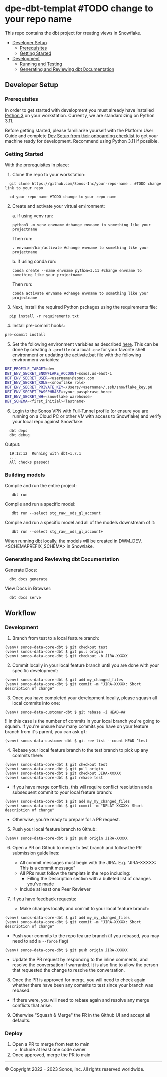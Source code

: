 # dpe-dbt-templat #TODO change to your repo name

This repo contains the dbt project for creating views in Snowflake.

* [Developer Setup](#developer-setup)
  * [Prerequisites](#prerequisites)
  * [Getting Started](#getting-started)
* [Development](#development)
  * [Running and Testing](#running-and-testing)
  * [Generating and Reviewing dbt Documentation](#generating-and-reviewing-dbt-documentation)

## Developer Setup

### Prerequisites

In order to get started with development you must already have installed [Python 3](https://www.python.org/downloads/) on your workstation. Currently, we are standardizing on Python 3.11.

Before getting started, please familiarize yourself with the Platform User Guide and complete [Dev Setup from their onboarding checklist](https://confluence.sonos.com/display/DATA/Platform+Guide+-+Getting+Started) to get your machine ready for development. Recommend using Python 3.11 if possible.

### Getting Started

With the prerequisites in place:
1. Clone the repo to your workstation:
```shell
  git clone https://github.com/Sonos-Inc/your-repo-name . #TODO change link to your repo
```
```shell
  cd your-repo-name #TODO change to your repo name
```
2. Create and activate your virtual environment:

    a. if using venv run:
    ```shell
    python3 -m venv envname #change envname to something like your projectname
    ```
    Then run:
    ```shell
    . envname/bin/activate #change envname to something like your projectname
    ```
    b. if using conda run:
    ```shell
    conda create --name envname python=3.11 #change envname to something like your projectname
    ```
    Then run:
    ```shell
    conda activate envname #change envname to something like your projectname
    ```
3. Next, install the required Python packages using the requirements file:
```shell
  pip install -r requirements.txt
```
4. Install pre-commit hooks:
```sh
pre-commit install
```
5. Set the following environment variables as described [here](https://confluence.sonos.com/display/DATA/sonos-data-core-dbt+profile+setup). This can be done by creating a `.profile` or a local `.env` for your favorite shell environment or updating the activate.bat file with the following environment variables:
```sh
DBT_PROFILE_TARGET=dev
DBT_ENV_SECRET_SNOWFLAKE_ACCOUNT=sonos.us-east-1
DBT_ENV_SECRET_USER=<username>@sonos.com
DBT_ENV_SECRET_ROLE=<snowflake role>
DBT_ENV_SECRET_PRIVATE_KEY=/Users/<username>/.ssh/snowflake_key.p8
DBT_ENV_SECRET_PASSPHRASE=<your_passphrase_here>
DBT_ENV_SECRET_WH=<snowflake warehouse>
DBT_SCHEMA=<first_initial><lastname>
```

6. Login to the Sonos VPN with Full-Tunnel profile (or ensure you are running on a Cloud PC or other VM with access to Snowflake) and verify your local repo against Snowflake:
```shell
  dbt deps
  dbt debug
```
Output:
```
  19:12:12  Running with dbt=1.7.1
  ...
  All checks passed!
```

### Building models

Compile and run the entire project:
```shell
   dbt run
```

Compile and run a specific model:
```shell
   dbt run --select stg_raw__ods_gl_account
```

Compile and run a specific model and all of the models downstream of it:
```shell
   dbt run --select stg_raw__ods_gl_account+
```

When running dbt locally, the models will be created in DWM_DEV.<SCHEMAPREFIX_SCHEMA> in Snowflake.

### Generating and Reviewing dbt Documentation

Generate Docs:
```shell
  dbt docs generate
```

View Docs in Browser:
```shell
  dbt docs serve
```

## Workflow

### Development

1. Branch from test to a local feature branch:
```shell
(venv) sonos-data-core-dbt $ git checkout test
(venv) sonos-data-core-dbt $ git pull origin
(venv) sonos-data-core-dbt $ git checkout -b JIRA-XXXXX
```
2. Commit locally in your local feature branch until you are done with your specific development:
```shell
(venv) sonos-data-core-dbt $ git add my_changed_files
(venv) sonos-data-core-dbt $ git commit -m "JIRA-XXXXX: Short description of change"
```

3. Once you have completed your development locally, please squash all local commits into one:
```shell
(venv) sonos-data-customer-dbt $ git rebase -i HEAD~##
```
!! in this case is the number of commits in your local branch you're going to squash. If you're unsure how many commits you have on your feature branch from it's parent, you can ask git:
```shell
(venv) sonos-data-customer-dbt $ git rev-list --count HEAD ^test
```

4. Rebase your local feature branch to the test branch to pick up any commits there:
```shell
(venv) sonos-data-core-dbt $ git checkout test
(venv) sonos-data-core-dbt $ git pull origin
(venv) sonos-data-core-dbt $ git checkout JIRA-XXXXX
(venv) sonos-data-core-dbt $ git rebase test
```

   - If you have merge conflicts, this will require conflict resolution and a subsequent commit to your local feature branch:
```shell
(venv) sonos-data-core-dbt $ git add my_my_changed_files
(venv) sonos-data-core-dbt $ git commit -m "DPLAT-XXXXX: Short description of change"
```
   - Otherwise, you're ready to prepare for a PR request.

5. Push your local feature branch to Github:
```shell
(venv) sonos-data-core-dbt $ git push origin JIRA-XXXXX
```

6. Open a PR on Github to merge to test branch and follow the PR submission guidelines:
   - All commit messages must begin with the JIRA. E.g. "JIRA-XXXXX: This is a commit message"
   - All PRs must follow the template in the repo including:
      - Filling the Description section with a bulleted list of changes you've made
   - Include at least one Peer Reviewer


7. If you have feedback requests:
   - Make changes locally and commit to your local feature branch:
```shell
(venv) sonos-data-core-dbt $ git add my_my_changed_files
(venv) sonos-data-core-dbt $ git commit -m "JIRA-XXXXX: Short description of change"
```
   - Push your commits to the repo feature branch (if you rebased, you may need to add a `--force` flag)
```shell
(venv) sonos-data-core-dbt $ git push origin JIRA-XXXXX
```
  - Update the PR request by responding to the inline comments, and resolve the conversation if warranted. It is also fine to allow the person that requested the change to resolve the conversation.

8. Once the PR is approved for merge, you will need to check again whether there have been any commits to test since your branch was rebased.
  - If there were, you will need to rebase again and resolve any merge conflicts that arise.

9. Otherwise "Squash & Merge" the PR in the Github UI and accept all defaults.


### Deploy

1. Open a PR to merge from test to main
   - Include at least one code owner
2. Once approved, merge the PR to main

---
&copy; Copyright 2022 - 2023 Sonos, Inc. All rights reserved worldwide.
